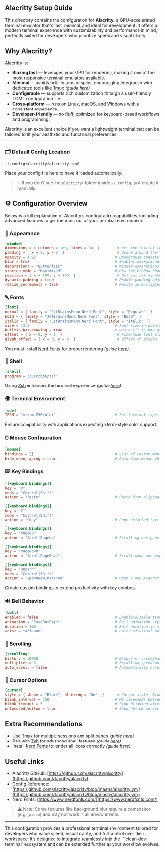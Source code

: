 ## Alacritty Setup Guide

This directory contains the configuration for **Alacritty**, a GPU-accelerated terminal emulator that's fast, minimal, and ideal for development. It offers a modern terminal experience with customizability and performance in mind, perfectly suited for developers who prioritize speed and visual clarity.

## Why Alacritty?

Alacritty is:
- **Blazing fast** — leverages your GPU for rendering, making it one of the most responsive terminal emulators available.
- **Minimal** — avoids built-in tabs or splits, encouraging integration with dedicated tools like [Tmux](../tmux) *(guide [here](../tmux/README.md))*
- **Configurable** — supports rich customization through a user-friendly TOML configuration file.
- **Cross-platform** — runs on Linux, macOS, and Windows with a consistent experience.
- **Developer-friendly** — no fluff, optimized for keyboard-based workflows and programming.

Alacritty is an excellent choice if you want a lightweight terminal that can be tailored to fit your aesthetic and functional preferences.

---

### 🗂 Default Config Location
```bash
~/.config/alacritty/alacritty.toml
```
Place your config file here to have it loaded automatically.

> 💡 If you don’t see the `alacritty/` folder inside `~/.config`, just create it manually.

## ⚙️ Configuration Overview

Below is a full explanation of Alacritty's configuration capabilities, including advanced features to get the most out of your terminal environment.

### 🌈 Appearance
```toml
[window]
dimensions = { columns = 100, lines = 30  }        # Set the initial terminal size (in cells)
padding = { x = 8, y = 6  }                        # Space around the terminal content
opacity = 0.92                                    # Background opacity (1.0 = opaque)
blur = true                                       # Enables background blur if supported by the compositor
decorations = "Buttonless"                        # Window decorations (full, none, or buttonless)
startup_mode = "Maximized"                        # How the window should appear initially
position = { x = 100, y = 100  }                   # Set initial window position (optional)
dynamic_padding = true                            # Enable padding adjustment for dynamic resizing
resize_increments = true                          # Resize in multiples of character cells
```

### 🔤 Fonts
```toml
[font]
normal = { family = "JetBrainsMono Nerd Font", style = "Regular"  }
bold = { family = "JetBrainsMono Nerd Font", style = "Bold"  }
italic = { family = "JetBrainsMono Nerd Font", style = "Italic"  }
size = 13.0                                       # Font size in points
builtin_box_drawing = true                        # Use built-in box drawing characters
offset = { x = 0, y = 0  }                         # Fine-tune font placement
glyph_offset = { x = 0, y = 0  }                   # Offset of glyphs for better alignment
```
You must install [Nerd Fonts](../fonts) for proper rendering *(guide [here](../fonts/README.md))*.

### 🐚 Shell
```toml
[shell]
program = "/usr/bin/zsh"
```
Using [Zsh](../zsh) enhances the terminal experience *(guide [here](../zsh/README.md))*.

### 🌍 Terminal Environment
```toml
[env]
TERM = "xterm-256color"                           # Set terminal type to support 256 colors
```
Ensure compatibility with applications expecting xterm-style color support.

### 🖱️ Mouse Configuration
```toml
[mouse]
bindings = []                                     # List of custom mouse event bindings
hide_when_typing = true                           # Auto-hide mouse while typing
```

### ⌨️ Key Bindings
```toml
[[keyboard.bindings]]
key = "V"
mods = "Control|Shift"
action = "Paste"                                  # Paste from clipboard using Ctrl+Shift+V

[[keyboard.bindings]]
key = "C"
mods = "Control|Shift"
action = "Copy"                                   # Copy selected text using Ctrl+Shift+C

[[keyboard.bindings]]
key = "PageUp"
action = "ScrollPageUp"                           # Scroll up one page

[[keyboard.bindings]]
key = "PageDown"
action = "ScrollPageDown"                         # Scroll down one page

[[keyboard.bindings]]
key = "Return"
mods = "Control|Shift"
action = "SpawnNewInstance"                       # Open a new Alacritty window with Ctrl+Shift+Enter

```
Create custom bindings to extend productivity with key combos.

### 🔊 Bell Behavior
```toml
[bell]
enabled = false                                   # Enable/disable terminal bell
animation = "EaseOutExpo"                         # Bell animation style (optional)
duration = 100                                    # Bell duration in milliseconds
color = "#ff0000"                                 # Color of visual bell (if enabled)
```

### 🧱 Scrolling
```toml
[scrolling]
history = 10000                                   # Number of scrollback lines to retain
multiplier = 3                                    # Scrolling speed multiplier
auto_scroll = false                               # Automatically scroll to bottom when output is received
```

### 🔧 Cursor Options
```toml
[cursor]
style = { shape = "Block", blinking = "On"  }      # Cursor style: Block, Underline, Beam
blink_interval = 750                              # Milliseconds between blinks
blink_timeout = 5                                 # Stop blinking after inactivity (in seconds)
unfocused_hollow = true                           # Show hollow cursor when window is unfocused
```

## Extra Recommendations

- Use [Tmux](../tmux) for multiple sessions and split panes *(guide [here](../tmux/README.md))*
- Pair with [Zsh](../zsh) for advanced shell features *(guide [here](../zsh/README.md))*
- Install [Nerd Fonts](../fonts) to render all icons correctly *(guide [here](../fonts/README.md))*

## Useful Links

- Alacritty GitHub: [https://github.com/alacritty/alacritty](https://github.com/alacritty/alacritty)
- Config Reference: [https://github.com/alacritty/alacritty/blob/master/alacritty.yml](https://github.com/alacritty/alacritty/blob/master/alacritty.yml)
- Nerd Fonts: [https://www.nerdfonts.com/](https://www.nerdfonts.com/)

> ⚠️ Note: Some features like background blur require a compositor (e.g., `picom`) and may not work in all environments.

---

This configuration provides a professional terminal environment tailored for developers who value speed, visual clarity, and full control over their workspace. It’s designed to integrate seamlessly into the ```clean-dev-terminal` ecosystem and can be extended further as your workflow evolves.
